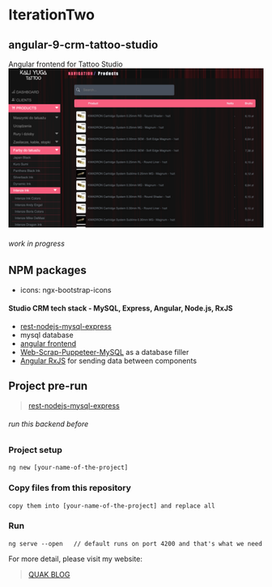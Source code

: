 # IterationTwo

## angular-9-crm-tattoo-studio
Angular frontend for Tattoo Studio
![angular-crm](/src/assets/crm-img.png)

###### work in progress

## NPM packages
* icons: ngx-bootstrap-icons

#### Studio CRM tech stack - MySQL, Express, Angular, Node.js, RxJS
* [rest-nodejs-mysql-express](https://github.com/Walikuperek/rest-nodejs-mysql-express)
* mysql database
* [angular frontend](https://github.com/Walikuperek/Angular-9.1.0-Tattoo-Studio-CRM)
* [Web-Scrap-Puppeteer-MySQL](https://github.com/Walikuperek/Web-Scrap-Puppeteer-MySQL) as a database filler
* [Angular RxJS](https://angular.io/guide/rx-library) for sending data between components

## Project pre-run
> [rest-nodejs-mysql-express](https://github.com/Walikuperek/rest-nodejs-mysql-express)
###### run this backend before

### Project setup
```
ng new [your-name-of-the-project]
```
### Copy files from this repository
```
copy them into [your-name-of-the-project] and replace all
```

### Run
```
ng serve --open   // default runs on port 4200 and that's what we need
```

For more detail, please visit my website:
> [QUAK BLOG](http://quak.com.pl)
